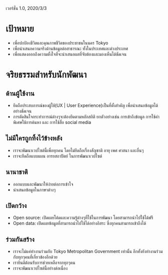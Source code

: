 เวอร์ชั่น 1.0, 2020/3/3

# เป้าหมาย

* เพื่อปกป้องชีวิตและคุณภาพชีวิตของประชาชนในนคร Tokyo
* เพื่อนำเสนอความจริงด้านข้อมูลต่อสาธารณะ ทั้งในประเทศและต่างประเทศ
* เพื่อแสดงออกถึงความตั้งใจที่จะนำเสนอผลที่จับต้องและมองเห็นได้ชัดเจน

# จริยธรรมสำหรับนักพัฒนา

## ด้านผู้ใช้งาน

* ยึดถือประสบการณ์ของผู้ใช้(UX | User Experience)เป็นที่ตั้งสำคัญ เพื่อนำเสนอข้อมูลได้อย่างชัดเจน
* การตัดสินใจกระทำการณ์ต่างๆจะต้องยึดตามหลักสถิติ ยกตัวอย่างเช่น การเข้าถึงข้อมูล การใช้คำพิเศษใช้การค้นหา และ การใช้สื่อ social media

## ไม่มีใครถูกทิ้งไว้ข้างหลัง

* เราจะพัฒนาเวปไซต์นี้เพื่อทุกคน โดยไม่ยึดถือเรื่องสัญชาติ อายุ เพศ ศาสนา และอื่นๆ
* เราจะยึดถือแบบแผน อารยสถาปัตย์ ในการพัฒนาเวปไซต์

## นานาชาติ

* ออกแบบและพัฒนาให้ง่ายต่อการเข้าใจ
* นำเสนอข้อมูลในภาษาต่างๆ

## เปิดกว้าง

* Open source: เปิดเผยโค้ดและความรู้ต่างๆที่ใช้ในการพัฒนา โดยสามารถนำไปใช้ได้ฟรี
* Open data: เปิดเผยข้อมูลที่สามารถนำไปใช้ได้อย่างอิสระ ซึ่งทุกคนสามารถเข้าถึงได้

## ร่วมกันสร้าง

* เราจะไม่แค่ทำงานร่วมกับ Tokyo Metropolitan Government เท่านั้น อีกทั้งยังทำงานร่วมกับทุกๆคนที่เกี่ยวข้องอีกด้วย
* เรายินดีต้อนรับการช่วยเหลือจากทุกๆคน
* เราจะพัฒนาเวปไซต์นี้อย่างต่อเนื่อง
